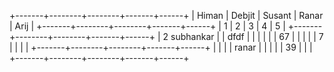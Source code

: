 +-------+--------+--------+-------+------+
| Himan | Debjit | Susant | Ranar | Arij |
+-------+--------+--------+-------+------+
|    1   |      2  | 3       |  4     |  5    |
+-------+--------+--------+-------+------+
|    2    subhankar      |        |       dfdf |       |      |
|       |        |    67    |       |      |
|       |      7 |        |       |      |
+-------+--------+--------+-------+------+
|       |        |        | ranar |      |
|       |        |    39    |       |      |
+-------+--------+--------+-------+------+
